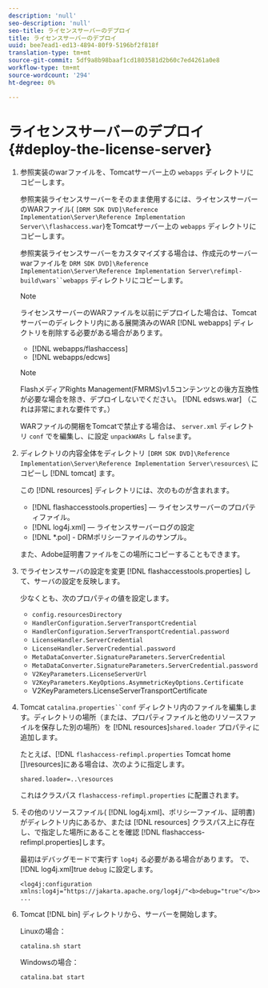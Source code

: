 ```yaml
---
description: 'null'
seo-description: 'null'
seo-title: ライセンスサーバーのデプロイ
title: ライセンスサーバーのデプロイ
uuid: bee7ead1-ed13-4894-80f9-5196bf2f818f
translation-type: tm+mt
source-git-commit: 5df9a8b98baaf1cd1803581d2b60c7ed4261a0e8
workflow-type: tm+mt
source-wordcount: '294'
ht-degree: 0%

---
```



# ライセンスサーバーのデプロイ{#deploy-the-license-server}

1. 参照実装のwarファイルを、Tomcatサーバー上の `webapps` ディレクトリにコピーします。

   参照実装ライセンスサーバーをそのまま使用するには、ライセンスサーバーのWARファイル( `[DRM SDK DVD]\Reference Implementation\Server\Reference Implementation Server\\flashaccess.war`)をTomcatサーバー上の `webapps` ディレクトリにコピーします。

   参照実装ライセンスサーバーをカスタマイズする場合は、作成元のサーバーwarファイルを `DRM SDK DVD]\Reference Implementation\Server\Reference Implementation Server\refimpl-build\wars``webapps` ディレクトリにコピーします。

   >[!NOTE]
   >
   >ライセンスサーバーのWARファイルを以前にデプロイした場合は、Tomcatサーバーのディレクトリ内にある展開済みのWAR [!DNL webapps] ディレクトリを削除する必要がある場合があります。
   >
   >* [!DNL webapps/flashaccess]
   >* [!DNL webapps/edcws]


   >[!NOTE]
   >
   >FlashメディアRights Management(FMRMS)v1.5コンテンツとの後方互換性が必要な場合を除き、デプロイしないでください。 [!DNL edsws.war] （これは非常にまれな要件です。）
   >
   >WARファイルの開梱をTomcatで禁止する場合は、 `server.xml` ディレクトリ `conf` でを編集し、に設定 `unpackWARs` し `false`ます。

1. ディレクトリの内容全体をディレクトリ `[DRM SDK DVD]\Reference Implementation\Server\Reference Implementation Server\resources\` にコピーし [!DNL tomcat] ます。

   この [!DNL resources] ディレクトリには、次のものが含まれます。

   * [!DNL flashaccesstools.properties]  — ライセンスサーバーのプロパティファイル。
   * [!DNL log4j.xml]  — ライセンスサーバーログの設定
   * [!DNL *.pol] - DRMポリシーファイルのサンプル。

   また、Adobe証明書ファイルをこの場所にコピーすることもできます。

1. でライセンスサーバの設定を変更 [!DNL flashaccesstools.properties] して、サーバの設定を反映します。

   少なくとも、次のプロパティの値を設定します。

   * `config.resourcesDirectory`
   * `HandlerConfiguration.ServerTransportCredential`
   * `HandlerConfiguration.ServerTransportCredential.password`
   * `LicenseHandler.ServerCredential`
   * `LicenseHandler.ServerCredential.password`
   * `MetaDataConverter.SignatureParameters.ServerCredential`
   * `MetaDataConverter.SignatureParameters.ServerCredential.password`
   * `V2KeyParameters.LicenseServerUrl`
   * `V2KeyParameters.KeyOptions.AsymmetricKeyOptions.Certificate`
   * V2KeyParameters.LicenseServerTransportCertificate

1. Tomcat `catalina.properties``conf` ディレクトリ内のファイルを編集します。ディレクトリの場所（または、プロパティファイルと他のリソースファイルを保存した別の場所）を [!DNL resources]`shared.loader` プロパティに追加します。

   たとえば、[!DNL `flashaccess-refimpl.properties` Tomcat home []\resources\]にある場合は、次のように指定します。

   ```
   shared.loader=..\resources
   ```

   これはクラスパス `flashaccess-refimpl.properties` に配置されます。
1. その他のリソースファイル( [!DNL log4j.xml]、ポリシーファイル、証明書)がディレクトリ内にあるか、または [!DNL resources] クラスパス上に存在し、で指定した場所にあることを確認 [!DNL flashaccess-refimpl.properties]します。

   最初はデバッグモードで実行す `log4j` る必要がある場合があります。 で、 [!DNL log4j.xml]true `debug` に設定します。

   ```
   <log4j:configuration xmlns:log4j="https://jakarta.apache.org/log4j/"<b>debug="true"</b>>
   ...
   ```

1. Tomcat [!DNL bin] ディレクトリから、サーバーを開始します。

   Linuxの場合：

   ```
   catalina.sh start
   ```

   Windowsの場合：

   ```
   catalina.bat start
   ```
